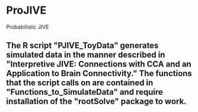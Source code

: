 # ProJIVE
Probabilistic JIVE

## The R script "PJIVE_ToyData" generates simulated data in the manner described in "Interpretive JIVE: Connections with CCA and an Application to Brain Connectivity." The functions that the script calls on are contained in "Functions_to_SimulateData" and require installation of the "rootSolve" package to work.

